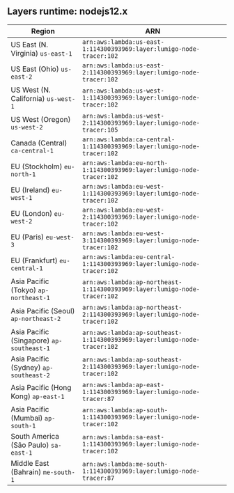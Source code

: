 Layers runtime: nodejs12.x
----
| Region | ARN |
| --- | --- |
|US East (N. Virginia)  `us-east-1`|`arn:aws:lambda:us-east-1:114300393969:layer:lumigo-node-tracer:102`|
|US East (Ohio)  `us-east-2`|`arn:aws:lambda:us-east-2:114300393969:layer:lumigo-node-tracer:102`|
|US West (N. California)  `us-west-1`|`arn:aws:lambda:us-west-1:114300393969:layer:lumigo-node-tracer:102`|
|US West (Oregon)  `us-west-2`|`arn:aws:lambda:us-west-2:114300393969:layer:lumigo-node-tracer:105`|
|Canada (Central)  `ca-central-1`|`arn:aws:lambda:ca-central-1:114300393969:layer:lumigo-node-tracer:102`|
|EU (Stockholm)  `eu-north-1`|`arn:aws:lambda:eu-north-1:114300393969:layer:lumigo-node-tracer:102`|
|EU (Ireland)  `eu-west-1`|`arn:aws:lambda:eu-west-1:114300393969:layer:lumigo-node-tracer:102`|
|EU (London)  `eu-west-2`|`arn:aws:lambda:eu-west-2:114300393969:layer:lumigo-node-tracer:102`|
|EU (Paris)  `eu-west-3`|`arn:aws:lambda:eu-west-3:114300393969:layer:lumigo-node-tracer:102`|
|EU (Frankfurt)  `eu-central-1`|`arn:aws:lambda:eu-central-1:114300393969:layer:lumigo-node-tracer:102`|
|Asia Pacific (Tokyo)  `ap-northeast-1`|`arn:aws:lambda:ap-northeast-1:114300393969:layer:lumigo-node-tracer:102`|
|Asia Pacific (Seoul)  `ap-northeast-2`|`arn:aws:lambda:ap-northeast-2:114300393969:layer:lumigo-node-tracer:102`|
|Asia Pacific (Singapore)  `ap-southeast-1`|`arn:aws:lambda:ap-southeast-1:114300393969:layer:lumigo-node-tracer:102`|
|Asia Pacific (Sydney)  `ap-southeast-2`|`arn:aws:lambda:ap-southeast-2:114300393969:layer:lumigo-node-tracer:102`|
|Asia Pacific (Hong Kong)  `ap-east-1`|`arn:aws:lambda:ap-east-1:114300393969:layer:lumigo-node-tracer:87`|
|Asia Pacific (Mumbai)  `ap-south-1`|`arn:aws:lambda:ap-south-1:114300393969:layer:lumigo-node-tracer:102`|
|South America (São Paulo)  `sa-east-1`|`arn:aws:lambda:sa-east-1:114300393969:layer:lumigo-node-tracer:102`|
|Middle East (Bahrain)  `me-south-1`|`arn:aws:lambda:me-south-1:114300393969:layer:lumigo-node-tracer:87`|
